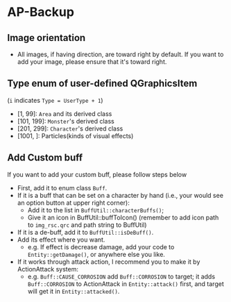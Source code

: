# AP-Backup

## Image orientation
- All images, if having direction, are toward right by default. If you want to add your image, please ensure that it's toward right.

## Type enum of user-defined QGraphicsItem
(`i` indicates `Type = UserType + 1`)
- [1, 99]: `Area` and its derived class
- [101, 199]: `Monster`'s derived class
- [201, 299]: `Character`'s derived class
- [1001, ]: Particles(kinds of visual effects)

## Add Custom buff
If you want to add your custom buff, please follow steps below
- First, add it to enum class `Buff`.
- If it is a buff that can be set on a character by hand (i.e., your would see an option button at upper right corner):
  - Add it to the list in `BuffUtil::characterBuffs()`;
  - Give it an icon in BuffUtil::buffToIcon() (remember to add icon path to `img_rsc.qrc` and path string to BuffUtil)
- If it is a de-buff, add it to `BuffUtil::isDeBuff()`.
- Add its effect where you want.
  - e.g. If effect is decrease damage, add your code to `Entity::getDamage()`, or anywhere else you like.
- If it works through attack action, I recommend you to make it by ActionAttack system:
  - e.g. `Buff::CAUSE_CORROSION` add `Buff::CORROSION` to target; it adds `Buff::CORROSION` to ActionAttack in `Entity::attack()` first, and target will get it in `Entity::attacked()`.
